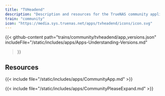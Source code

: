 ```yaml
---
title: "TVHeadend"
description: "Description and resources for the TrueNAS community application called TVHeadend."
train: "community"
icon: "https://media.sys.truenas.net/apps/tvheadend/icons/icon.svg"
---
```


{{< github-content 
    path="trains/community/tvheadend/app_versions.json"
	includeFile="/static/includes/apps/Apps-Understanding-Versions.md"
>}}

## Resources

{{< include file="/static/includes/apps/CommunityApp.md" >}}

{{< include file="/static/includes/apps/CommunityPleaseExpand.md" >}}
